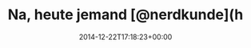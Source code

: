 ---
retweeted: false
source: <a href="http://twitter.com" rel="nofollow">Twitter Web Client</a>
entities:
  hashtags: []
  symbols: []
  user_mentions:
  - name: Nerdkunde Podcast
    screen_name: nerdkunde
    indices:
    - '17'
    - '27'
    id_str: '1325630108'
    id: '1325630108'
  urls: []
display_text_range:
- '0'
- '28'
favorite_count: '0'
id_str: '547078712672649217'
truncated: false
retweet_count: '0'
id: '547078712672649217'
created_at: Mon Dec 22 17:18:23 +0000 2014
favorited: false
full_text: Na, heute jemand [@nerdkunde](https://twitter.com/nerdkunde)?
lang: de
tags:
- pesos:twitter
date: '2014-12-22T17:18:23+00:00'
src: https://twitter.com/bascht/status/547078712672649217
original_url: https://twitter.com/bascht/status/547078712672649217
type: twitter_tweet
text: Na, heute jemand [@nerdkunde](https://twitter.com/nerdkunde)?
title: Na, heute jemand [@nerdkunde](h

---